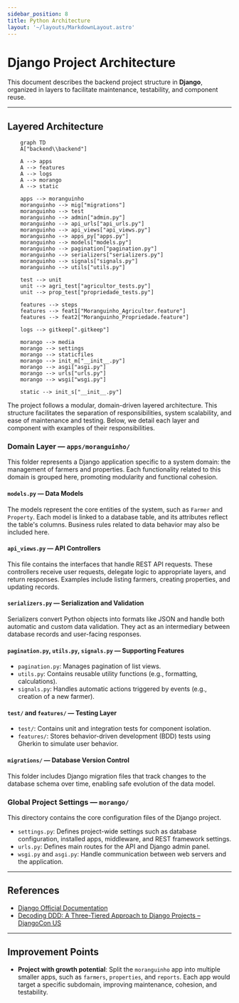 ```yaml
---
sidebar_position: 8
title: Python Architecture
layout: '~/layouts/MarkdownLayout.astro'
---
```


# Django Project Architecture

This document describes the backend project structure in **Django**, organized in layers to facilitate maintenance, testability, and component reuse.

---

## Layered Architecture

```mermaid
    graph TD
    A["backend\\backend"]
    
    A --> apps
    A --> features
    A --> logs
    A --> morango
    A --> static

    apps --> moranguinho
    moranguinho --> mig["migrations"]
    moranguinho --> test
    moranguinho --> admin["admin.py"]
    moranguinho --> api_urls["api_urls.py"]
    moranguinho --> api_views["api_views.py"]
    moranguinho --> apps_py["apps.py"]
    moranguinho --> models["models.py"]
    moranguinho --> pagination["pagination.py"]
    moranguinho --> serializers["serializers.py"]
    moranguinho --> signals["signals.py"]
    moranguinho --> utils["utils.py"]

    test --> unit
    unit --> agri_test["agricultor_tests.py"]
    unit --> prop_test["propriedade_tests.py"]

    features --> steps
    features --> feat1["Moranguinho_Agricultor.feature"]
    features --> feat2["Moranguinho_Propriedade.feature"]

    logs --> gitkeep[".gitkeep"]

    morango --> media
    morango --> settings
    morango --> staticfiles
    morango --> init_m["__init__.py"]
    morango --> asgi["asgi.py"]
    morango --> urls["urls.py"]
    morango --> wsgi["wsgi.py"]

    static --> init_s["__init__.py"]

```


The project follows a modular, domain-driven layered architecture. This structure facilitates the separation of responsibilities, system scalability, and ease of maintenance and testing. Below, we detail each layer and component with examples of their responsibilities.

### Domain Layer — `apps/moranguinho/`

This folder represents a Django application specific to a system domain: the management of farmers and properties. Each functionality related to this domain is grouped here, promoting modularity and functional cohesion.

####  `models.py` — Data Models

The models represent the core entities of the system, such as `Farmer` and `Property`. Each model is linked to a database table, and its attributes reflect the table's columns. Business rules related to data behavior may also be included here.

####  `api_views.py` — API Controllers

This file contains the interfaces that handle REST API requests. These controllers receive user requests, delegate logic to appropriate layers, and return responses. Examples include listing farmers, creating properties, and updating records.

####  `serializers.py` — Serialization and Validation

Serializers convert Python objects into formats like JSON and handle both automatic and custom data validation. They act as an intermediary between database records and user-facing responses.

#### `pagination.py`, `utils.py`, `signals.py` — Supporting Features

- `pagination.py`: Manages pagination of list views.
- `utils.py`: Contains reusable utility functions (e.g., formatting, calculations).
- `signals.py`: Handles automatic actions triggered by events (e.g., creation of a new farmer).

####  `test/` and `features/` — Testing Layer

- `test/`: Contains unit and integration tests for component isolation.
- `features/`: Stores behavior-driven development (BDD) tests using Gherkin to simulate user behavior.

#### `migrations/` — Database Version Control

This folder includes Django migration files that track changes to the database schema over time, enabling safe evolution of the data model.

###  Global Project Settings — `morango/`

This directory contains the core configuration files of the Django project.

- `settings.py`: Defines project-wide settings such as database configuration, installed apps, middleware, and REST framework settings.
- `urls.py`: Defines main routes for the API and Django admin panel.
- `wsgi.py` and `asgi.py`: Handle communication between web servers and the application.

---

##  References

- [Django Official Documentation](https://docs.djangoproject.com/en/stable/)
- [Decoding DDD: A Three-Tiered Approach to Django Projects – DjangoCon US](https://2023.djangocon.us/talks/decoding-ddd-a-three-tiered-approach-to-django-projects/)

---

## Improvement Points

- **Project with growth potential**: Split the `moranguinho` app into multiple smaller apps, such as `farmers`, `properties`, and `reports`. Each app would target a specific subdomain, improving maintenance, cohesion, and testability.
